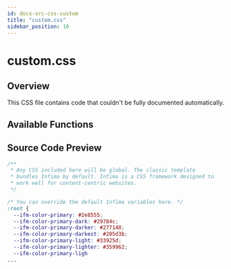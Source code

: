 ```yaml
---
id: docs-src-css-custom
title: "custom.css"
sidebar_position: 10
---
```


# custom.css

## Overview

This CSS file contains code that couldn't be fully documented automatically.

## Available Functions



## Source Code Preview

```css
/**
 * Any CSS included here will be global. The classic template
 * bundles Infima by default. Infima is a CSS framework designed to
 * work well for content-centric websites.
 */

/* You can override the default Infima variables here. */
:root {
  --ifm-color-primary: #2e8555;
  --ifm-color-primary-dark: #29784c;
  --ifm-color-primary-darker: #277148;
  --ifm-color-primary-darkest: #205d3b;
  --ifm-color-primary-light: #33925d;
  --ifm-color-primary-lighter: #359962;
  --ifm-color-primary-ligh
...
```
